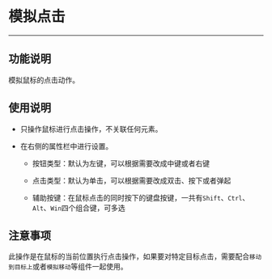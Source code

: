 # 模拟点击
---
## 功能说明
模拟鼠标的点击动作。

## 使用说明
* 只操作鼠标进行点击操作，不关联任何元素。

* 在右侧的属性栏中进行设置。
  * 按钮类型：默认为左键，可以根据需要改成中键或者右键
  
  * 点击类型：默认为单击，可以根据需要改成双击、按下或者弹起
  * 辅助按键：在鼠标点击的同时按下的键盘按键，一共有`Shift`、`Ctrl`、`Alt`、`Win`四个组合键，可多选

## 注意事项
此操作是在鼠标的当前位置执行点击操作，如果要对特定目标点击，需要配合`移动到目标上`或者`模拟移动`等组件一起使用。